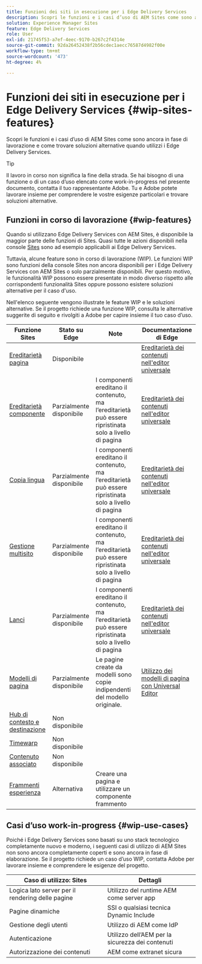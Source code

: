 ```yaml
---
title: Funzioni dei siti in esecuzione per i Edge Delivery Services
description: Scopri le funzioni e i casi d’uso di AEM Sites come sono ancora in fase di lavorazione e come trovare soluzioni alternative quando utilizzi i Edge Delivery Services.
solution: Experience Manager Sites
feature: Edge Delivery Services
role: User
exl-id: 21745f53-a7ef-4eec-9170-b267c2f4314e
source-git-commit: 92da26452438f2b56cdec1aecc76587d4982f00e
workflow-type: tm+mt
source-wordcount: '473'
ht-degree: 4%

---
```


# Funzioni dei siti in esecuzione per i Edge Delivery Services {#wip-sites-features}

Scopri le funzioni e i casi d’uso di AEM Sites come sono ancora in fase di lavorazione e come trovare soluzioni alternative quando utilizzi i Edge Delivery Services.

>[!TIP]
>
>Il lavoro in corso non significa la fine della strada. Se hai bisogno di una funzione o di un caso d’uso elencato come work-in-progress nel presente documento, contatta il tuo rappresentante Adobe. Tu e Adobe potete lavorare insieme per comprendere le vostre esigenze particolari e trovare soluzioni alternative.

## Funzioni in corso di lavorazione {#wip-features}

Quando si utilizzano Edge Delivery Services con AEM Sites, è disponibile la maggior parte delle funzioni di Sites. Quasi tutte le azioni disponibili nella console [Sites](/help/sites-cloud/authoring/sites-console/introduction.md) sono ad esempio applicabili ai Edge Delivery Services.

Tuttavia, alcune feature sono in corso di lavorazione (WIP). Le funzioni WIP sono funzioni della console Sites non ancora disponibili per i Edge Delivery Services con AEM Sites o solo parzialmente disponibili. Per questo motivo, le funzionalità WIP possono essere presentate in modo diverso rispetto alle corrispondenti funzionalità Sites oppure possono esistere soluzioni alternative per il caso d&#39;uso.

Nell&#39;elenco seguente vengono illustrate le feature WIP e le soluzioni alternative. Se il progetto richiede una funzione WIP, consulta le alternative suggerite di seguito e rivolgiti a Adobe per capire insieme il tuo caso d’uso.

| Funzione Sites | Stato su Edge | Note | Documentazione di Edge |
|---|---|---|---|
| [Ereditarietà pagina](/help/sites-cloud/administering/msm-and-translation.md) | Disponibile |  | [Ereditarietà dei contenuti nell&#39;editor universale](/help/sites-cloud/authoring/universal-editor/inheritance.md) |
| [Ereditarietà componente](/help/sites-cloud/administering/msm-and-translation.md) | Parzialmente disponibile | I componenti ereditano il contenuto, ma l’ereditarietà può essere ripristinata solo a livello di pagina | [Ereditarietà dei contenuti nell&#39;editor universale](/help/sites-cloud/authoring/universal-editor/inheritance.md) |
| [Copia lingua](/help/sites-cloud/administering/translation/overview.md) | Parzialmente disponibile | I componenti ereditano il contenuto, ma l’ereditarietà può essere ripristinata solo a livello di pagina | [Ereditarietà dei contenuti nell&#39;editor universale](/help/sites-cloud/authoring/universal-editor/inheritance.md) |
| [Gestione multisito](/help/sites-cloud/administering/msm/overview.md) | Parzialmente disponibile | I componenti ereditano il contenuto, ma l’ereditarietà può essere ripristinata solo a livello di pagina | [Ereditarietà dei contenuti nell&#39;editor universale](/help/sites-cloud/authoring/universal-editor/inheritance.md) |
| [Lanci](/help/sites-cloud/authoring/launches/overview.md) | Parzialmente disponibile | I componenti ereditano il contenuto, ma l’ereditarietà può essere ripristinata solo a livello di pagina | [Ereditarietà dei contenuti nell&#39;editor universale](/help/sites-cloud/authoring/universal-editor/inheritance.md) |
| [Modelli di pagina](/help/sites-cloud/authoring/page-editor/templates.md) | Parzialmente disponibile | Le pagine create da modelli sono copie indipendenti del modello originale. | [Utilizzo dei modelli di pagina con Universal Editor](/help/sites-cloud/authoring/universal-editor/templates.md) |
| [Hub di contesto e destinazione](/help/sites-cloud/authoring/personalization/overview.md) | Non disponibile |  |  |
| [Timewarp](/help/sites-cloud/authoring/launches/preview.md) | Non disponibile |  |  |
| [Contenuto associato](/help/sites-cloud/authoring/page-editor/editor-side-panel.md#associated-content-browser) | Non disponibile |  |  |
| [Frammenti esperienza](/help/sites-cloud/authoring/fragments/experience-fragments.md) | Alternativa | Creare una pagina e utilizzare un componente frammento |  |

## Casi d’uso work-in-progress {#wip-use-cases}

Poiché i Edge Delivery Services sono basati su uno stack tecnologico completamente nuovo e moderno, i seguenti casi di utilizzo di AEM Sites non sono ancora completamente coperti e sono ancora in fase di elaborazione. Se il progetto richiede un caso d’uso WIP, contatta Adobe per lavorare insieme e comprendere le esigenze del progetto.

| Caso di utilizzo: Sites | Dettagli |
|---|---|
| Logica lato server per il rendering delle pagine | Utilizzo del runtime AEM come server app |
| Pagine dinamiche | SSI o qualsiasi tecnica Dynamic Include |
| Gestione degli utenti | Utilizzo di AEM come IdP |
| Autenticazione | Utilizzo dell’AEM per la sicurezza dei contenuti |
| Autorizzazione dei contenuti | AEM come extranet sicura |
